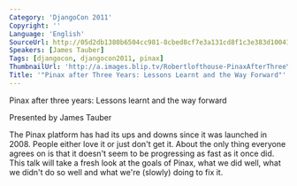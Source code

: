 ```yaml
---
Category: 'DjangoCon 2011'
Copyright: ''
Language: 'English'
SourceUrl: http://05d2db1380b6504cc981-8cbed8cf7e3a131cd8f1c3e383d10041.r93.cf2.rackcdn.com/djangocon-2011/72_pinax-after-three-years-lessons-learnt-and-the-way-forward.m4v
Speakers: [James Tauber]
Tags: [djangocon, djangocon2011, pinax]
ThumbnailUrl: 'http://a.images.blip.tv/Robertlofthouse-PinaxAfterThreeYearsLessonsLearntAndTheWayForward913-612.jpg'
Title: '"Pinax after Three Years: Lessons Learnt and the Way Forward"'
---
```

Pinax after three years: Lessons learnt and the way forward

Presented by James Tauber

The Pinax platform has had its ups and downs since it was launched in 2008.
People either love it or just don't get it. About the only thing everyone
agrees on is that it doesn't seem to be progressing as fast as it once did.
This talk will take a fresh look at the goals of Pinax, what we did well, what
we didn't do so well and what we're (slowly) doing to fix it.

